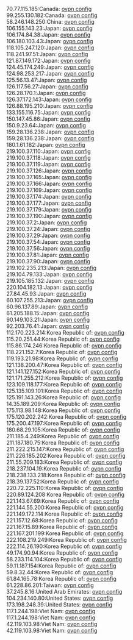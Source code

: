 70.77.115.185:Canada: [ovpn config](vpn/70_77_115_185.ovpn)  
99.255.130.182:Canada: [ovpn config](vpn/99_255_130_182.ovpn)  
58.246.148.250:China: [ovpn config](vpn/58_246_148_250.ovpn)  
106.155.143.23:Japan: [ovpn config](vpn/106_155_143_23.ovpn)  
106.174.84.38:Japan: [ovpn config](vpn/106_174_84_38.ovpn)  
106.180.103.43:Japan: [ovpn config](vpn/106_180_103_43.ovpn)  
118.105.247.120:Japan: [ovpn config](vpn/118_105_247_120.ovpn)  
118.241.97.51:Japan: [ovpn config](vpn/118_241_97_51.ovpn)  
121.87.149.172:Japan: [ovpn config](vpn/121_87_149_172.ovpn)  
124.45.174.249:Japan: [ovpn config](vpn/124_45_174_249.ovpn)  
124.98.253.217:Japan: [ovpn config](vpn/124_98_253_217.ovpn)  
125.56.13.47:Japan: [ovpn config](vpn/125_56_13_47.ovpn)  
126.117.56.27:Japan: [ovpn config](vpn/126_117_56_27.ovpn)  
126.28.170.1:Japan: [ovpn config](vpn/126_28_170_1.ovpn)  
126.37.172.143:Japan: [ovpn config](vpn/126_37_172_143.ovpn)  
126.88.195.210:Japan: [ovpn config](vpn/126_88_195_210.ovpn)  
133.155.116.75:Japan: [ovpn config](vpn/133_155_116_75.ovpn)  
150.147.45.86:Japan: [ovpn config](vpn/150_147_45_86.ovpn)  
150.9.23.64:Japan: [ovpn config](vpn/150_9_23_64.ovpn)  
159.28.136.238:Japan: [ovpn config](vpn/159_28_136_238.ovpn)  
159.28.136.238:Japan: [ovpn config](vpn/159_28_136_238.ovpn)  
180.1.61.182:Japan: [ovpn config](vpn/180_1_61_182.ovpn)  
219.100.37.110:Japan: [ovpn config](vpn/219_100_37_110.ovpn)  
219.100.37.118:Japan: [ovpn config](vpn/219_100_37_118.ovpn)  
219.100.37.119:Japan: [ovpn config](vpn/219_100_37_119.ovpn)  
219.100.37.126:Japan: [ovpn config](vpn/219_100_37_126.ovpn)  
219.100.37.165:Japan: [ovpn config](vpn/219_100_37_165.ovpn)  
219.100.37.166:Japan: [ovpn config](vpn/219_100_37_166.ovpn)  
219.100.37.169:Japan: [ovpn config](vpn/219_100_37_169.ovpn)  
219.100.37.174:Japan: [ovpn config](vpn/219_100_37_174.ovpn)  
219.100.37.177:Japan: [ovpn config](vpn/219_100_37_177.ovpn)  
219.100.37.179:Japan: [ovpn config](vpn/219_100_37_179.ovpn)  
219.100.37.190:Japan: [ovpn config](vpn/219_100_37_190.ovpn)  
219.100.37.2:Japan: [ovpn config](vpn/219_100_37_2.ovpn)  
219.100.37.24:Japan: [ovpn config](vpn/219_100_37_24.ovpn)  
219.100.37.29:Japan: [ovpn config](vpn/219_100_37_29.ovpn)  
219.100.37.54:Japan: [ovpn config](vpn/219_100_37_54.ovpn)  
219.100.37.56:Japan: [ovpn config](vpn/219_100_37_56.ovpn)  
219.100.37.81:Japan: [ovpn config](vpn/219_100_37_81.ovpn)  
219.100.37.90:Japan: [ovpn config](vpn/219_100_37_90.ovpn)  
219.102.235.213:Japan: [ovpn config](vpn/219_102_235_213.ovpn)  
219.104.79.133:Japan: [ovpn config](vpn/219_104_79_133.ovpn)  
219.105.185.132:Japan: [ovpn config](vpn/219_105_185_132.ovpn)  
220.104.182.13:Japan: [ovpn config](vpn/220_104_182_13.ovpn)  
27.84.45.93:Japan: [ovpn config](vpn/27_84_45_93.ovpn)  
60.107.255.213:Japan: [ovpn config](vpn/60_107_255_213.ovpn)  
60.96.137.89:Japan: [ovpn config](vpn/60_96_137_89.ovpn)  
61.205.188.15:Japan: [ovpn config](vpn/61_205_188_15.ovpn)  
90.149.103.21:Japan: [ovpn config](vpn/90_149_103_21.ovpn)  
92.203.76.41:Japan: [ovpn config](vpn/92_203_76_41.ovpn)  
112.170.223.214:Korea Republic of: [ovpn config](vpn/112_170_223_214.ovpn)  
115.20.251.44:Korea Republic of: [ovpn config](vpn/115_20_251_44.ovpn)  
115.86.174.246:Korea Republic of: [ovpn config](vpn/115_86_174_246.ovpn)  
118.221.152.7:Korea Republic of: [ovpn config](vpn/118_221_152_7.ovpn)  
119.193.21.98:Korea Republic of: [ovpn config](vpn/119_193_21_98.ovpn)  
121.138.200.47:Korea Republic of: [ovpn config](vpn/121_138_200_47.ovpn)  
121.141.127.152:Korea Republic of: [ovpn config](vpn/121_141_127_152.ovpn)  
121.171.255.212:Korea Republic of: [ovpn config](vpn/121_171_255_212.ovpn)  
123.109.118.177:Korea Republic of: [ovpn config](vpn/123_109_118_177.ovpn)  
125.135.109.101:Korea Republic of: [ovpn config](vpn/125_135_109_101.ovpn)  
125.191.143.26:Korea Republic of: [ovpn config](vpn/125_191_143_26.ovpn)  
14.35.189.209:Korea Republic of: [ovpn config](vpn/14_35_189_209.ovpn)  
175.113.98.148:Korea Republic of: [ovpn config](vpn/175_113_98_148.ovpn)  
175.120.202.242:Korea Republic of: [ovpn config](vpn/175_120_202_242.ovpn)  
175.200.47.197:Korea Republic of: [ovpn config](vpn/175_200_47_197.ovpn)  
180.68.29.105:Korea Republic of: [ovpn config](vpn/180_68_29_105.ovpn)  
211.185.4.249:Korea Republic of: [ovpn config](vpn/211_185_4_249.ovpn)  
211.187.180.75:Korea Republic of: [ovpn config](vpn/211_187_180_75.ovpn)  
211.222.215.147:Korea Republic of: [ovpn config](vpn/211_222_215_147.ovpn)  
211.226.185.202:Korea Republic of: [ovpn config](vpn/211_226_185_202.ovpn)  
211.55.209.183:Korea Republic of: [ovpn config](vpn/211_55_209_183.ovpn)  
218.237.104.19:Korea Republic of: [ovpn config](vpn/218_237_104_19.ovpn)  
218.238.133.218:Korea Republic of: [ovpn config](vpn/218_238_133_218.ovpn)  
218.39.137.52:Korea Republic of: [ovpn config](vpn/218_39_137_52.ovpn)  
220.72.225.110:Korea Republic of: [ovpn config](vpn/220_72_225_110.ovpn)  
220.89.124.208:Korea Republic of: [ovpn config](vpn/220_89_124_208.ovpn)  
221.143.67.69:Korea Republic of: [ovpn config](vpn/221_143_67_69.ovpn)  
221.144.55.200:Korea Republic of: [ovpn config](vpn/221_144_55_200.ovpn)  
221.149.172.114:Korea Republic of: [ovpn config](vpn/221_149_172_114.ovpn)  
221.157.12.68:Korea Republic of: [ovpn config](vpn/221_157_12_68.ovpn)  
221.167.15.89:Korea Republic of: [ovpn config](vpn/221_167_15_89.ovpn)  
221.167.201.199:Korea Republic of: [ovpn config](vpn/221_167_201_199.ovpn)  
222.108.219.249:Korea Republic of: [ovpn config](vpn/222_108_219_249.ovpn)  
222.114.26.190:Korea Republic of: [ovpn config](vpn/222_114_26_190.ovpn)  
49.174.90.94:Korea Republic of: [ovpn config](vpn/49_174_90_94.ovpn)  
58.233.114.104:Korea Republic of: [ovpn config](vpn/58_233_114_104.ovpn)  
59.11.187.154:Korea Republic of: [ovpn config](vpn/59_11_187_154.ovpn)  
59.8.32.44:Korea Republic of: [ovpn config](vpn/59_8_32_44.ovpn)  
61.84.165.78:Korea Republic of: [ovpn config](vpn/61_84_165_78.ovpn)  
61.228.86.201:Taiwan: [ovpn config](vpn/61_228_86_201.ovpn)  
37.245.8.16:United Arab Emirates: [ovpn config](vpn/37_245_8_16.ovpn)  
104.234.140.80:United States: [ovpn config](vpn/104_234_140_80.ovpn)  
173.198.248.39:United States: [ovpn config](vpn/173_198_248_39.ovpn)  
117.1.244.198:Viet Nam: [ovpn config](vpn/117_1_244_198.ovpn)  
117.1.244.198:Viet Nam: [ovpn config](vpn/117_1_244_198.ovpn)  
42.119.103.98:Viet Nam: [ovpn config](vpn/42_119_103_98.ovpn)  
42.119.103.98:Viet Nam: [ovpn config](vpn/42_119_103_98.ovpn)  
